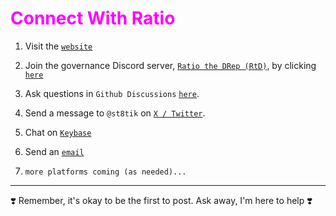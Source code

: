 # <span style="color:magenta">Connect With Ratio</span>

1. Visit the [`website`](https://st8tikratio.github.io/cardano_DRep/index.html)

2. Join the governance Discord server, [`Ratio the DRep (RtD)`](https://discord.gg/ru9BsJPs5F), by clicking [`here`](https://discord.gg/ru9BsJPs5F)

3. Ask questions in `Github Discussions` [`here`](https://github.com/st8tikratio/cardano_DRep/discussions).

4. Send a message to `@st8tik` on [`X / Twitter`](https://x.com/st8tik).

5. Chat on [`Keybase`](https://keybase.io/xo_xo)

6. Send an [`email`](mailto:ratio_the_drep@sudomail.com)

7. `more platforms coming (as needed)...`

---

❣️ Remember, it's okay to be the first to post. Ask away, I'm here to help ❣️
